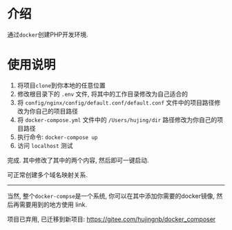 # 介绍

通过`docker`创建PHP开发环境. 

# 使用说明

1. 将项目`clone`到你本地的任意位置
2. 修改根目录下的 `.env` 文件, 将其中的工作目录修改为自己适合的
4. 将 `config/nginx/config/default.conf/default.conf` 文件中的项目路径修改为你自己的项目路径
5. 将 `docker-compose.yml` 文件中的 `/Users/hujing/dir` 路径修改为你自己的项目路径
3. 执行命令: `docker-compose up`
4. 访问 `localhost` 测试

完成. 其中修改了其中的两个内容, 然后即可一键启动. 

可正常创建多个域名映射关系. 

---

当然, 整个`docker-compse`是一个系统, 你可以在其中添加你需要的docker镜像, 然后再需要用到的地方使用 link.

项目已弃用,  已迁移到新项目: https://gitee.com/hujingnb/docker_composer

